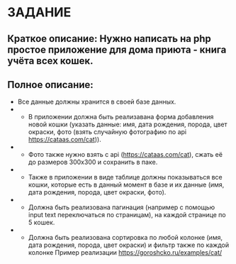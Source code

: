 # ЗАДАНИЕ  
## Краткое описание: Нужно написать на php простое приложение для дома приюта - книга учёта всех кошек.  
## Полное описание: 
* Все данные должны хранится в своей базе данных. 
* * В приложении должна быть реализавана форма добавления новой кошки (указать данные: имя, дата рождения, порода, цвет окраски, фото (взять случайную фотографию по api https://cataas.com/cat)). 
* * Фото также нужно взять с api (https://cataas.com/cat), сжать её до размеров 300x300 и сохранить в паке. 
* * Также в приложении в виде таблице должны показываться все кошки, которые есть в данный момент в базе и их данные (имя, дата рождения, порода, цвет окраски, фото). 
* * Должна быть реализована пагинация (например с помощью input text переключаться по страницам), на каждой странице по 5 кошек. 
* * Должна быть реализована сортировка по любой колонке (имя, дата рождения, порода, цвет окраски) и фильтр также по каждой колонке
Пример реализации https://goroshcko.ru/examples/cat/
